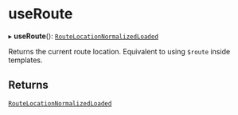 # useRoute

▸ **useRoute**(): [`RouteLocationNormalizedLoaded`](../interfaces/RouteLocationNormalizedLoaded.md)

Returns the current route location. Equivalent to using `$route` inside
templates.

## Returns

[`RouteLocationNormalizedLoaded`](../interfaces/RouteLocationNormalizedLoaded.md)